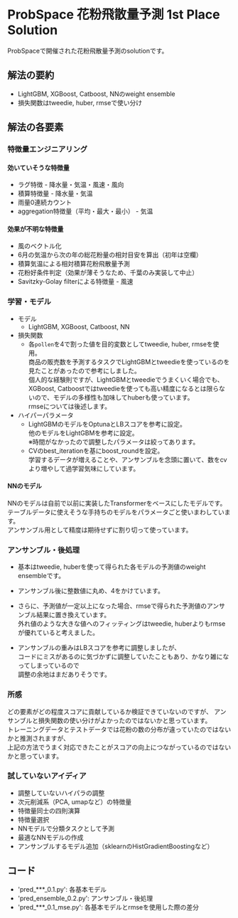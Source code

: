 # ProbSpace 花粉飛散量予測 1st Place Solution

ProbSpaceで開催された花粉飛散量予測のsolutionです。

## 解法の要約

- LightGBM, XGBoost, Catboost, NNのweight ensemble
- 損失関数はtweedie, huber, rmseで使い分け

## 解法の各要素

### 特徴量エンジニアリング

#### 効いていそうな特徴量
- ラグ特徴 - 降水量・気温・風速・風向
- 積算特徴量 - 降水量・気温
- 雨量0連続カウント
- aggregation特徴量（平均・最大・最小） - 気温


#### 効果が不明な特徴量
- 風のベクトル化
- 6月の気温から次の年の総花粉量の相対目安を算出（初年は空欄）
- 積算気温による相対積算花粉飛散量予測
- 花粉好条件判定（効果が薄そうなため、千葉のみ実装して中止）
- Savitzky-Golay filterによる特徴量 - 風速


### 学習・モデル

- モデル
  - LightGBM, XGBoost, Catboost, NN
- 損失関数
  - 各`pollen`を4で割った値を目的変数としてtweedie, huber, rmseを使用。  
        商品の販売数を予測するタスクでLightGBMとtweedieを使っているのを見たことがあったので参考にしました。  
        個人的な経験則ですが、LightGBMとtweedieでうまくいく場合でも、XGBoost, Catboostではtweedieを使っても高い精度になるとは限らないので、モデルの多様性も加味してhuberも使っています。  
                rmseについては後述します。
- ハイパーパラメータ
  - LightGBMのモデルをOptunaとLBスコアを参考に設定。  
        他のモデルをLightGBMを参考に設定。  
        ※時間がなかったので調整したパラメータは絞ってあります。
  - CVのbest_iterationを基にboost_roundを設定。  
        学習するデータが増えることや、アンサンブルを念頭に置いて、数をcvより増やして過学習気味にしています。

#### NNのモデル
NNのモデルは自前で以前に実装したTransformerをベースにしたモデルです。  
テーブルデータに使えそうな手持ちのモデルをパラメータごと使いまわしています。  
アンサンブル用として精度は期待せずに割り切って使っています。

### アンサンブル・後処理

- 基本はtweedie, huberを使って得られた各モデルの予測値のweight ensembleです。
- アンサンブル後に整数値に丸め、4をかけています。
- さらに、予測値が一定以上になった場合、rmseで得られた予測値のアンサンブル結果に置き換えています。  
   外れ値のような大きな値へのフィッティングはtweedie, huberよりもrmseが優れていると考えました。

- アンサンブルの重みはLBスコアを参考に調整しましたが、  
    コードにミスがあるのに気づかずに調整していたこともあり、かなり雑になってしまっているので  
    調整の余地はまだありそうです。


### 所感

どの要素がどの程度スコアに貢献しているか検証できていないのですが、
アンサンブルと損失関数の使い分けがよかったのではないかと思っています。  
トレーニングデータとテストデータでは花粉の数の分布が違っていたのではないかと推測されますが、  
上記の方法でうまく対応できたことがスコアの向上につながっているのではないかと思っています。

### 試していないアイディア

- 調整していないハイパラの調整
- 次元削減系（PCA, umapなど）の特徴量
- 特徴量同士の四則演算
- 特徴量選択
- NNモデルで分類タスクとして予測
- 最適なNNモデルの作成
- アンサンブルするモデル追加（sklearnのHistGradientBoostingなど）

## コード

- 'pred_***_0.1.py': 各基本モデル
- 'pred_ensemble_0.2.py': アンサンブル・後処理
- 'pred_***_0.1_mse.py': 各基本モデルとrmseを使用した際の差分
